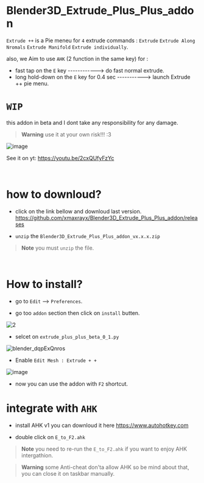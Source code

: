 # Blender3D_Extrude_Plus_Plus_addon
`Extrude ++` is a Pie meneu for `4` extrude commands : `Extrude` `Extrude Along Nromals` `Extrude Manifold` `Extrude individually`.

also, we Aim to use `AHK` (2 function in the same key) for : 
- fast tap on the `E` key ------------> do fast normal extrude.
- long hold-down on the `E` key for 0.4 sec  -----------> launch Extrude ++ pie menu.

# `WIP`
this addon in beta and I dont take any responsibility for any damage.
> **Warning**
> use it at your own risk!!! :3

![image](https://user-images.githubusercontent.com/101531362/228271574-209d7ea6-6d18-4349-aba0-3fd4ad382ce6.png)

See it on yt: https://youtu.be/2cxQUfyFzYc

<br/>

# how to downloud?

- click on the link bellow and downloud last version. 
https://github.com/xmaxrayx/Blender3D_Extrude_Plus_Plus_addon/releases

- `unzip` the `Blender3D_Extrude_Plus_Plus_addon_vx.x.x.zip`

> **Note**
> you must `unzip` the file.

<br/>

# How to install?

- go to `Edit` --> `Preferences`.

- go too `addon` section then click on `install` butten.

![2](https://user-images.githubusercontent.com/101531362/228266383-c27450af-9514-4eba-884c-9a0b1150ef4d.jpg)
<br/>
- selcet on `extrude_plus_plus_beta_0_1.py`


![blender_dqpExQnros](https://user-images.githubusercontent.com/101531362/228410024-71decf46-4b03-4eb2-a2e5-7f6475812c4e.jpg)

- Enable `Edit Mesh : Extrude + +`

![image](https://user-images.githubusercontent.com/101531362/228410443-7c56fc8e-c62c-45c9-90c6-86b69afd88f1.png)


- now you can use the addon with `F2` shortcut.

# integrate with `AHK`

- install AHK v1 you can downloud it here https://www.autohotkey.com

- double click on `E_to_F2.ahk`

> **Note**
> you need to re-run the `E_to_F2.ahk` if you want to enjoy AHK intergathion.

> **Warning**
> some Anti-cheat don'ta allow AHK so be mind about that, you can close it on taskbar manually.
